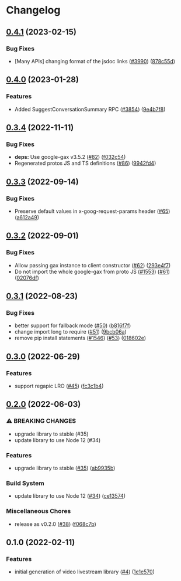 # Changelog

## [0.4.1](https://github.com/googleapis/google-cloud-node/compare/livestream-v0.4.0...livestream-v0.4.1) (2023-02-15)


### Bug Fixes

* [Many APIs] changing format of the jsdoc links ([#3990](https://github.com/googleapis/google-cloud-node/issues/3990)) ([878c55d](https://github.com/googleapis/google-cloud-node/commit/878c55d62af7e41e8d5050b081e4b79202b1b9cc))

## [0.4.0](https://github.com/googleapis/google-cloud-node/compare/livestream-v0.3.4...livestream-v0.4.0) (2023-01-28)


### Features

* Added SuggestConversationSummary RPC ([#3854](https://github.com/googleapis/google-cloud-node/issues/3854)) ([9e4b7f8](https://github.com/googleapis/google-cloud-node/commit/9e4b7f8d27dbb1ac011267f9b96ce90d2ff7a74b))

## [0.3.4](https://github.com/googleapis/nodejs-video-live-stream/compare/v0.3.3...v0.3.4) (2022-11-11)


### Bug Fixes

* **deps:** Use google-gax v3.5.2 ([#82](https://github.com/googleapis/nodejs-video-live-stream/issues/82)) ([f032c54](https://github.com/googleapis/nodejs-video-live-stream/commit/f032c546a3e61f4064439ed2a452c5d3fbeae8e8))
* Regenerated protos JS and TS definitions ([#86](https://github.com/googleapis/nodejs-video-live-stream/issues/86)) ([9942fd4](https://github.com/googleapis/nodejs-video-live-stream/commit/9942fd4f62d287df3e3d02d75f3eccb698edc62e))

## [0.3.3](https://github.com/googleapis/nodejs-video-live-stream/compare/v0.3.2...v0.3.3) (2022-09-14)


### Bug Fixes

* Preserve default values in x-goog-request-params header ([#65](https://github.com/googleapis/nodejs-video-live-stream/issues/65)) ([a612a49](https://github.com/googleapis/nodejs-video-live-stream/commit/a612a492a4d4016b913b97431a741c95a0cdd09d))

## [0.3.2](https://github.com/googleapis/nodejs-video-live-stream/compare/v0.3.1...v0.3.2) (2022-09-01)


### Bug Fixes

* Allow passing gax instance to client constructor ([#62](https://github.com/googleapis/nodejs-video-live-stream/issues/62)) ([293e4f7](https://github.com/googleapis/nodejs-video-live-stream/commit/293e4f737d59273d11b2fb53a5c953363a3a6f0c))
* Do not import the whole google-gax from proto JS ([#1553](https://github.com/googleapis/nodejs-video-live-stream/issues/1553)) ([#61](https://github.com/googleapis/nodejs-video-live-stream/issues/61)) ([02076df](https://github.com/googleapis/nodejs-video-live-stream/commit/02076dfd0649ebd504cbda86ac58a63fc9f2da5f))

## [0.3.1](https://github.com/googleapis/nodejs-video-live-stream/compare/v0.3.0...v0.3.1) (2022-08-23)


### Bug Fixes

* better support for fallback mode ([#50](https://github.com/googleapis/nodejs-video-live-stream/issues/50)) ([b816f7f](https://github.com/googleapis/nodejs-video-live-stream/commit/b816f7f2b9898e78c504d30a5d83ae5701174346))
* change import long to require ([#51](https://github.com/googleapis/nodejs-video-live-stream/issues/51)) ([9bcb06a](https://github.com/googleapis/nodejs-video-live-stream/commit/9bcb06af177b5d49f3d731183e1ee077874fd0db))
* remove pip install statements ([#1546](https://github.com/googleapis/nodejs-video-live-stream/issues/1546)) ([#53](https://github.com/googleapis/nodejs-video-live-stream/issues/53)) ([018602e](https://github.com/googleapis/nodejs-video-live-stream/commit/018602e7994dc37ba8b08df2547a3048ac0a493c))

## [0.3.0](https://github.com/googleapis/nodejs-video-live-stream/compare/v0.2.0...v0.3.0) (2022-06-29)


### Features

* support regapic LRO ([#45](https://github.com/googleapis/nodejs-video-live-stream/issues/45)) ([fc3c1b4](https://github.com/googleapis/nodejs-video-live-stream/commit/fc3c1b426407d6ff8b825483c0ab892e25a28d09))

## [0.2.0](https://github.com/googleapis/nodejs-video-live-stream/compare/v0.1.0...v0.2.0) (2022-06-03)


### ⚠ BREAKING CHANGES

* upgrade library to stable (#35)
* update library to use Node 12 (#34)

### Features

* upgrade library to stable ([#35](https://github.com/googleapis/nodejs-video-live-stream/issues/35)) ([ab9935b](https://github.com/googleapis/nodejs-video-live-stream/commit/ab9935b560bda6a047dbfa64cc7357e5647c272e))


### Build System

* update library to use Node 12 ([#34](https://github.com/googleapis/nodejs-video-live-stream/issues/34)) ([ce13574](https://github.com/googleapis/nodejs-video-live-stream/commit/ce13574050cc1cf510275737cf351660a2495f6b))


### Miscellaneous Chores

* release as v0.2.0 ([#38](https://github.com/googleapis/nodejs-video-live-stream/issues/38)) ([f068c7b](https://github.com/googleapis/nodejs-video-live-stream/commit/f068c7bdee9b877b53230df7a64b1d4ea30da8a1))

## 0.1.0 (2022-02-11)


### Features

* initial generation of video livestream library ([#4](https://github.com/googleapis/nodejs-video-live-stream/issues/4)) ([1e1e570](https://github.com/googleapis/nodejs-video-live-stream/commit/1e1e570cf9e8a11458c35b9e2b6b5ecde6a140a3))
